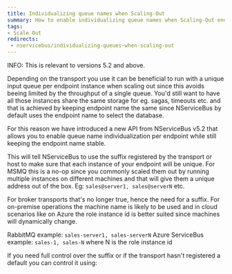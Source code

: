 ```yaml
---
title: Individualizing queue names when Scaling-Out
summary: How to enable individualizing queue names when Scaling-Out endpoints
tags: 
- Scale Out
redirects:
 - nservicebus/individualizing-queues-when-scaling-out
---
```


INFO: This is relevant to versions 5.2 and above.

Depending on the transport you use it can be beneficial to run with a unique input queue per endpoint instance when scaling out since this avoids beeing limited by the throughput of a single queue. You'd still want to have all those instances share the same storage for eg. sagas, timeouts etc. and that is achieved by keeping endpoint name the same since NServiceBus by default uses the endpoint name to select the database.

For this reason we have introduced a new API from NServiceBus v5.2 that allows you to enable queue name individualization per endpoint while still keeping the endpoint name stable.

<!-- import UniqueQueuePerEndpointInstance --> 
This will tell NServiceBus to use the suffix registered by the transport or host to make sure that each instance of your endpoint will be unique. For MSMQ this is a no-op since you commonly scaled them out by running multiple instances on different machines and that will give them a unique address out of the box. Eg: `sales@server1, sales@serverN` etc.

For broker transports that's no longer true, hence the need for a suffix. For on-premise operations the machine name is likely to be used and in cloud scenarios like on Azure the role instance id is better suited since machines will dynamically change. 

RabbitMQ example:  `sales-server1, sales-serverN` 
Azure ServiceBus example:  `sales-1, sales-N` where N is the role instance id

If you need full control over the suffix or if the transport hasn't registered a default you can control it using:
<!-- import UniqueQueuePerEndpointInstanceWithSuffix --> 
